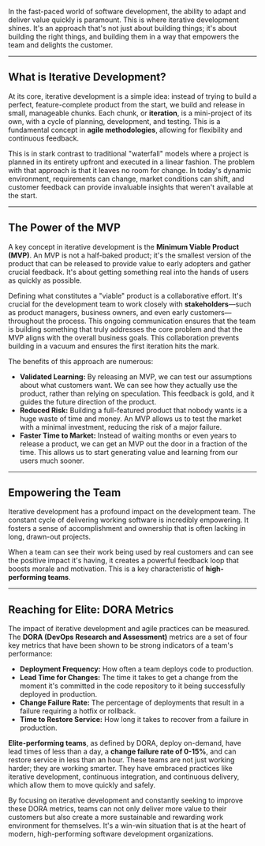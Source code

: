 In the fast-paced world of software development, the ability to adapt and deliver value quickly is paramount. This is where iterative development shines. It's an approach that's not just about building things; it's about building the right things, and building them in a way that empowers the team and delights the customer.

---

## What is Iterative Development?

At its core, iterative development is a simple idea: instead of trying to build a perfect, feature-complete product from the start, we build and release in small, manageable chunks. Each chunk, or **iteration**, is a mini-project of its own, with a cycle of planning, development, and testing. This is a fundamental concept in **agile methodologies**, allowing for flexibility and continuous feedback.

This is in stark contrast to traditional "waterfall" models where a project is planned in its entirety upfront and executed in a linear fashion. The problem with that approach is that it leaves no room for change. In today's dynamic environment, requirements can change, market conditions can shift, and customer feedback can provide invaluable insights that weren't available at the start.

---

## The Power of the MVP

A key concept in iterative development is the **Minimum Viable Product (MVP)**. An MVP is not a half-baked product; it's the smallest version of the product that can be released to provide value to early adopters and gather crucial feedback. It's about getting something real into the hands of users as quickly as possible.

Defining what constitutes a "viable" product is a collaborative effort. It's crucial for the development team to work closely with **stakeholders**—such as product managers, business owners, and even early customers—throughout the process. This ongoing communication ensures that the team is building something that truly addresses the core problem and that the MVP aligns with the overall business goals. This collaboration prevents building in a vacuum and ensures the first iteration hits the mark.

The benefits of this approach are numerous:

* **Validated Learning:** By releasing an MVP, we can test our assumptions about what customers want. We can see how they actually use the product, rather than relying on speculation. This feedback is gold, and it guides the future direction of the product.
* **Reduced Risk:** Building a full-featured product that nobody wants is a huge waste of time and money. An MVP allows us to test the market with a minimal investment, reducing the risk of a major failure.
* **Faster Time to Market:** Instead of waiting months or even years to release a product, we can get an MVP out the door in a fraction of the time. This allows us to start generating value and learning from our users much sooner.

---

## Empowering the Team

Iterative development has a profound impact on the development team. The constant cycle of delivering working software is incredibly empowering. It fosters a sense of accomplishment and ownership that is often lacking in long, drawn-out projects.

When a team can see their work being used by real customers and can see the positive impact it's having, it creates a powerful feedback loop that boosts morale and motivation. This is a key characteristic of **high-performing teams**.

---

## Reaching for Elite: DORA Metrics

The impact of iterative development and agile practices can be measured. The **DORA (DevOps Research and Assessment)** metrics are a set of four key metrics that have been shown to be strong indicators of a team's performance:

* **Deployment Frequency:** How often a team deploys code to production.
* **Lead Time for Changes:** The time it takes to get a change from the moment it's committed in the code repository to it being successfully deployed in production.
* **Change Failure Rate:** The percentage of deployments that result in a failure requiring a hotfix or rollback.
* **Time to Restore Service:** How long it takes to recover from a failure in production.

**Elite-performing teams**, as defined by DORA, deploy on-demand, have lead times of less than a day, a **change failure rate of 0-15%**, and can restore service in less than an hour. These teams are not just working harder; they are working smarter. They have embraced practices like iterative development, continuous integration, and continuous delivery, which allow them to move quickly and safely.

By focusing on iterative development and constantly seeking to improve these DORA metrics, teams can not only deliver more value to their customers but also create a more sustainable and rewarding work environment for themselves. It's a win-win situation that is at the heart of modern, high-performing software development organizations.

